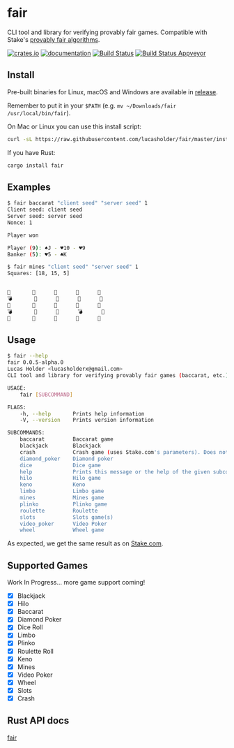 # fair

CLI tool and library for verifying provably fair games. Compatible with Stake's [provably fair algorithms](https://stake.com/provably-fair/overview).

[![crates.io](https://meritbadge.herokuapp.com/fair)](https://crates.io/crates/fair)
[![documentation](https://docs.rs/fair/badge.svg)](https://docs.rs/fair)
[![Build Status](https://travis-ci.org/lucasholder/fair.svg?branch=master)](https://travis-ci.org/lucasholder/fair)
[![Build Status Appveyor](https://ci.appveyor.com/api/projects/status/github/lucasholder/fair)](https://ci.appveyor.com/project/lucasholder/fair)

## Install

Pre-built binaries for Linux, macOS and Windows are available in
[release](https://github.com/lucasholder/fair/releases).

Remember to put it in your `$PATH` (e.g. `mv ~/Downloads/fair /usr/local/bin/fair`).

On Mac or Linux you can use this install script:

```bash
curl -sL https://raw.githubusercontent.com/lucasholder/fair/master/install.sh | sh
```

If you have Rust:

```bash
cargo install fair
```

## Examples

```bash
$ fair baccarat "client seed" "server seed" 1
Client seed: client seed
Server seed: server seed
Nonce: 1

Player won

Player (9): ♠J - ♥10 - ♥9
Banker (5): ♥5 - ♣K
```

```bash
$ fair mines "client seed" "server seed" 1
Squares: [18, 15, 5]


💠       💠      💠      💠      💠
💣       💠      💠      💠      💠
💠       💠      💠      💠      💠
💣       💠      💠      💣      💠
💠       💠      💠      💠      💠
```

## Usage

```bash
$ fair --help
fair 0.0.5-alpha.0
Lucas Holder <lucasholderx@gmail.com>
CLI tool and library for verifying provably fair games (baccarat, etc.).

USAGE:
    fair [SUBCOMMAND]

FLAGS:
    -h, --help       Prints help information
    -V, --version    Prints version information

SUBCOMMANDS:
    baccarat         Baccarat game
    blackjack        Blackjack
    crash            Crash game (uses Stake.com's parameters). Does not use client/server seed and nonce arguments.
    diamond_poker    Diamond poker
    dice             Dice game
    help             Prints this message or the help of the given subcommand(s)
    hilo             Hilo game
    keno             Keno
    limbo            Limbo game
    mines            Mines game
    plinko           Plinko game
    roulette         Roulette
    slots            Slots game(s)
    video_poker      Video Poker
    wheel            Wheel game

```

As expected, we get the same result as on
[Stake.com](https://stake.com/casino/games/baccarat?clientSeed=client%20seed&game=baccarat&modal=verify&nonce=2&serverSeed=server%20seed).

## Supported Games

Work In Progress... more game support coming!

- [x] Blackjack
- [x] Hilo
- [x] Baccarat
- [x] Diamond Poker
- [x] Dice Roll
- [x] Limbo
- [x] Plinko
- [x] Roulette Roll
- [x] Keno
- [x] Mines
- [x] Video Poker
- [x] Wheel
- [x] Slots
- [x] Crash

## Rust API docs

[fair](https://docs.rs/fair/)
